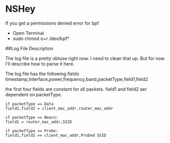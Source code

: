 NSHey
=====

If you get a permissions denied error for bpf 


 * Open Terminal
 * sudo chmod o+r /dev/bpf*

##Log File Description

The log file is a pretty obtuse right now. I need to clean that up. But for now I'll describe how to parse it here.

The log file has the following fields
timestamp,Interface,power,frequency,band,packetType,field1,field2

the first four fields are constant for all packets. field1 and field2 aer dependent on packetType.
```
if packetType == Data
field1,field2 = client_mac_addr,router_mac_addr

if packetType == Beacn:
field1 = router_mac_addr,SSID

if packetType == Probe:
field1,field2 == client_mac_addr,Probed SSID
 ```
<!--1429728484,Radio,188,2462,1152,Probe,00:88:65:d1:0f:b5,ClearSPOT_96c41-->
<!--1429728483,Radio,180,2462,1152,Beacn,74:d0:2b:85:47:88,Password Is Not Banana-->
<!--1429728484,Radio,181,2462,1152,Data,01:80:c2:00:00:00,74:d0:2b:85:47:88-->
